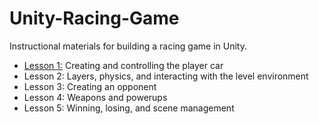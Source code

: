 # Unity-Racing-Game
Instructional materials for building a racing game in Unity.

- [Lesson 1:](/lesson-1/Lesson1.md) Creating and controlling the player car
- Lesson 2: Layers, physics, and interacting with the level environment
- Lesson 3: Creating an opponent
- Lesson 4: Weapons and powerups
- Lesson 5: Winning, losing, and scene management